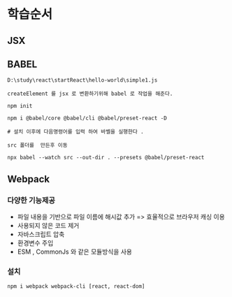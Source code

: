 # 학습순서
## JSX 

## BABEL
```
D:\study\react\startReact\hello-world\simple1.js

createElement 를 jsx 로 변환하기위해 babel 로 작업을 해준다. 

npm init 

npm i @babel/core @babel/cli @babel/preset-react -D

# 설치 이후에 다음명령어를 입력 하여 바벨을 실행한다 .

src 폴더를  만든후 이동 

npx babel --watch src --out-dir . --presets @babel/preset-react 

```

## Webpack
### 다양한 기능제공
- 파일 내용을 기반으로 파일 이름에 해시값 추가 => 효율적으로 브라우저 캐싱 이용
- 사용되지 않은 코드 제거
- 자바스크립트 압축
- 환경변수 주입
- ESM , CommonJs 와 같은 모듈방식을 사용



### 설치 
```
npm i webpack webpack-cli [react, react-dom]
```

